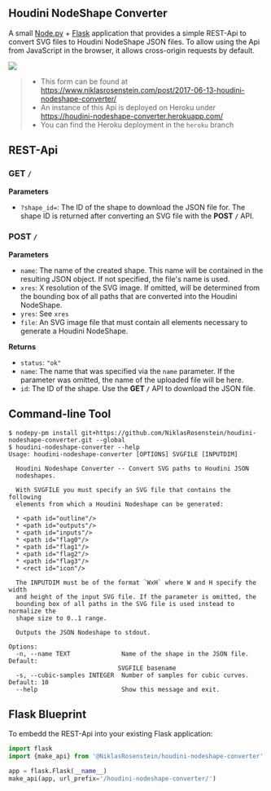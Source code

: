 ## Houdini NodeShape Converter

  [Node.py]: https://nodepy.org
  [Flask]: http://flask.pocoo.org/

A small [Node.py] + [Flask] application that provides a simple REST-Api to
convert SVG files to Houdini NodeShape JSON files. To allow using the Api
from JavaScript in the browser, it allows cross-origin requests by default.

![](https://i.imgur.com/1znnsnh.png)

> * This form can be found at https://www.niklasrosenstein.com/post/2017-06-13-houdini-nodeshape-converter/
> * An instance of this Api is deployed on Heroku under https://houdini-nodeshape-converter.herokuapp.com/
> * You can find the Heroku deployment in the `heroku` branch

## REST-Api

### GET `/`

__Parameters__

* `?shape_id=`: The ID of the shape to download the JSON file for. The shape
  ID is returned after converting an SVG file with the **POST `/`** API.

### POST `/`

__Parameters__

* `name`: The name of the created shape. This name will be contained in the
  resulting JSON object. If not specified, the file's name is used.
* `xres`: X resolution of the SVG image. If omitted, will be determined from
  the bounding box of all paths that are converted into the Houdini NodeShape.
* `yres`: See `xres`
* `file`: An SVG image file that must contain all elements necessary to
  generate a Houdini NodeShape.

__Returns__

* `status`: `"ok"`
* `name`: The name that was specified via the `name` parameter. If the
  parameter was omitted, the name of the uploaded file will be here.
* `id`: The ID of the shape. Use the **GET `/`** API to download the JSON file.

## Command-line Tool

    $ nodepy-pm install git+https://github.com/NiklasRosenstein/houdini-nodeshape-converter.git --global
    $ houdini-nodeshape-converter --help
    Usage: houdini-nodeshape-converter [OPTIONS] SVGFILE [INPUTDIM]

      Houdini Nodeshape Converter -- Convert SVG paths to Houdini JSON
      nodeshapes.

      With SVGFILE you must specify an SVG file that contains the following
      elements from which a Houdini Nodeshape can be generated:

      * <path id="outline"/>
      * <path id="outputs"/>
      * <path id="inputs"/>
      * <path id="flag0"/>
      * <path id="flag1"/>
      * <path id="flag2"/>
      * <path id="flag3"/>
      * <rect id="icon"/>

      The INPUTDIM must be of the format `WxH` where W and H specify the width
      and height of the input SVG file. If the parameter is omitted, the
      bounding box of all paths in the SVG file is used instead to normalize the
      shape size to 0..1 range.

      Outputs the JSON Nodeshape to stdout.

    Options:
      -n, --name TEXT              Name of the shape in the JSON file. Default:
                                  SVGFILE basename
      -s, --cubic-samples INTEGER  Number of samples for cubic curves. Default: 10
      --help                       Show this message and exit.

## Flask Blueprint

To embedd the REST-Api into your existing Flask application:

```python
import flask
import {make_api} from '@NiklasRosenstein/houdini-nodeshape-converter'

app = flask.Flask(__name__)
make_api(app, url_prefix='/houdini-nodeshape-converter/')
```
